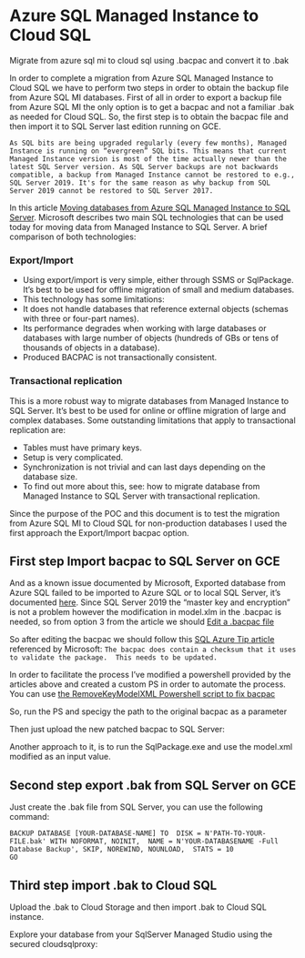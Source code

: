 # Azure SQL Managed Instance to Cloud SQL

Migrate from azure sql mi to cloud sql using .bacpac and convert it to .bak

In order to complete a migration from Azure SQL Managed Instance to Cloud SQL we have to perform two steps in order to obtain the backup file from Azure SQL MI databases. First of all in order to export a backup file from Azure SQL MI the only option is to get a bacpac and not a familiar .bak as needed for Cloud SQL. 
So, the first step is to obtain the bacpac file and then import it to SQL Server last edition running on GCE. 

```
As SQL bits are being upgraded regularly (every few months), Managed Instance is running on “evergreen” SQL bits. This means that current Managed Instance version is most of the time actually newer than the latest SQL Server version. As SQL Server backups are not backwards compatible, a backup from Managed Instance cannot be restored to e.g., SQL Server 2019. It's for the same reason as why backup from SQL Server 2019 cannot be restored to SQL Server 2017. 
```

In this article [Moving databases from Azure SQL Managed Instance to SQL Server](https://techcommunity.microsoft.com/t5/azure-sql-blog/moving-databases-from-azure-sql-managed-instance-to-sql-server/ba-p/2335297). Microsoft describes two main SQL technologies that can be used today for moving data from Managed Instance to SQL Server. A brief comparison of both technologies:
 
### Export/Import
 
   * Using export/import is very simple, either through SSMS or SqlPackage. It’s best to be used for offline migration of small and medium databases.
   * This technology has some limitations:
   * It does not handle databases that reference external objects (schemas with three or four-part names).
   * Its performance degrades when working with large databases or databases with large number of objects (hundreds of GBs or tens of thousands of objects in a database).
   * Produced BACPAC is not transactionally consistent.
### Transactional replication

This is a more robust way to migrate databases from Managed Instance to SQL Server. It’s best to be used for online or offline migration of large and complex databases. Some outstanding limitations that apply to transactional replication are: 

   * Tables must have primary keys.
   * Setup is very complicated. 
   * Synchronization is not trivial and can last days depending on the database size.
   * To find out more about this, see: how to migrate database from Managed Instance to SQL Server with transactional replication.
 
Since the purpose of the POC and this document is to test the migration from Azure SQL MI to Cloud SQL for non-production databases I used the first approach the Export/Import bacpac option.

## First step Import bacpac to SQL Server on GCE

And as a known issue documented by Microsoft, Exported database from Azure SQL failed to be imported to Azure SQL or to local SQL Server, it’s documented [here](https://techcommunity.microsoft.com/t5/azure-database-support-blog/exported-database-from-azure-sql-failed-to-be-imported-to-azure/ba-p/368871). Since SQL Server 2019 the “master key and encryption” is not a problem however the modification in model.xlm in the .bacpac is needed, so from option 3 from the article we should [Edit a .bacpac file](https://blogs.msdn.microsoft.com/azuresqldbsupport/2017/08/16/editing-a-bacpac-file/) 

So after editing the bacpac we should follow this [SQL Azure Tip article](https://techcommunity.microsoft.com/t5/azure-developer-community-blog/sql-azure-tip-failures-importing-bacpac/ba-p/335988) referenced by Microsoft: `The bacpac does contain a checksum that it uses to validate the package.  This needs to be updated.`  

In order to facilitate the process I’ve modified a powershell provided by the articles above and created a custom PS in order to automate the process. You can use [the RemoveKeyModelXML Powershell script to fix bacpac](https://github.com/xstabel/sqlmi-to-cloudsql/blob/main/RemoveKeyModelXML.ps1) 

So, run the PS and specigy the path to the original bacpac as a parameter


Then just upload the new patched bacpac to SQL Server:


Another approach to it, is to run the SqlPackage.exe and use the model.xml modified as an input value.


## Second step export .bak from SQL Server on GCE

Just create the .bak file from SQL Server, you can use the following command:

```
BACKUP DATABASE [YOUR-DATABASE-NAME] TO  DISK = N'PATH-TO-YOUR-FILE.bak' WITH NOFORMAT, NOINIT,  NAME = N'YOUR-DATABASENAME -Full Database Backup', SKIP, NOREWIND, NOUNLOAD,  STATS = 10
GO
```
## Third step import .bak to Cloud SQL
Upload the .bak to  Cloud Storage and then import .bak to Cloud SQL instance.

Explore your database from your SqlServer Managed Studio using the secured cloudsqlproxy:


